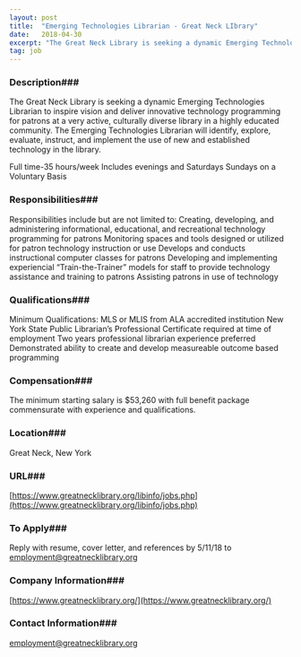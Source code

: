 ```yaml
---
layout: post
title:  "Emerging Technologies Librarian - Great Neck LIbrary"
date:   2018-04-30
excerpt: "The Great Neck Library is seeking a dynamic Emerging Technologies Librarian to inspire vision and deliver innovative technology programming for patrons at a very active, culturally diverse library in a highly educated community. The Emerging Technologies Librarian will identify, explore, evaluate, instruct, and implement the use of new and established..."
tag: job
---
```


### Description###

The Great Neck Library is seeking a dynamic Emerging Technologies Librarian to inspire vision and deliver innovative technology programming for patrons at a very active, culturally diverse library in a  highly educated community.  The Emerging Technologies Librarian will identify, explore, evaluate, instruct, and implement the use of new and established technology in the library.

Full time-35 hours/week
Includes evenings and Saturdays 
Sundays on a Voluntary  Basis



### Responsibilities###

Responsibilities include but are not limited to:
Creating, developing, and administering informational, educational, and recreational technology programming for patrons 
Monitoring spaces and tools designed or utilized for patron technology instruction or use
Develops and conducts instructional computer classes for patrons
Developing and implementing experiencial “Train-the-Trainer”  models for staff  to provide technology assistance and training to patrons 
Assisting patrons in use of technology 



### Qualifications###

Minimum Qualifications:
MLS or MLIS from ALA accredited institution
New York State Public Librarian’s Professional Certificate required at time of employment
Two years professional librarian experience preferred
Demonstrated ability to create and develop measureable outcome based programming



### Compensation###

The minimum starting salary is $53,260 with full benefit package commensurate with experience and qualifications.


### Location###

Great Neck, New York


### URL###

[https://www.greatnecklibrary.org/libinfo/jobs.php](https://www.greatnecklibrary.org/libinfo/jobs.php)

### To Apply###

Reply with resume, cover letter, and references by 5/11/18 to employment@greatnecklibrary.org


### Company Information###

[https://www.greatnecklibrary.org/](https://www.greatnecklibrary.org/)


### Contact Information###

employment@greatnecklibrary.org


